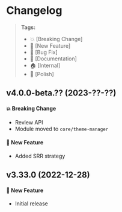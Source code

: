Changelog
=========

> **Tags:**
> - :boom:       [Breaking Change]
> - :rocket:     [New Feature]
> - :bug:        [Bug Fix]
> - :memo:       [Documentation]
> - :house:      [Internal]
> - :nail_care:  [Polish]

## v4.0.0-beta.?? (2023-??-??)

#### :boom: Breaking Change

* Review API
* Module moved to `core/theme-manager`

#### :rocket: New Feature

* Added SRR strategy

## v3.33.0 (2022-12-28)

#### :rocket: New Feature

* Initial release
